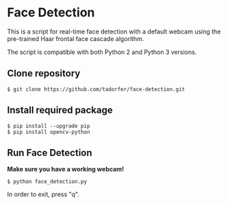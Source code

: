 # Face Detection

This is a script for real-time face detection with a default webcam using the pre-trained Haar frontal face cascade algorithm.

The script is compatible with both Python 2 and Python 3 versions.


## Clone repository

```
$ git clone https://github.com/tadorfer/face-detection.git
```


## Install required package

```
$ pip install --upgrade pip
$ pip install opencv-python
```


## Run Face Detection

**Make sure you have a working webcam!**

```
$ python face_detection.py
```

In order to exit, press "q".
